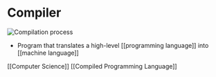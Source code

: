 # Compiler

![Compilation process](/assets/second-brain/2020-10-28-15-01-22.png)

- Program that translates a high-level [[programming language]] into [[machine language]]

[[Computer Science]] [[Compiled Programming Language]]


